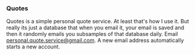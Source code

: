 ### Quotes

Quotes is a simple personal quote service. At least that's how I use it. But really its just a database that when you email it, your email is saved and then it randomly emails you subsamples of that database daily. Email personal.quote.service@gmail.com. A new email address automatically starts a new account. 
